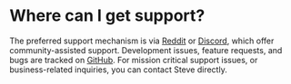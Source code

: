 # Where can I get support?

The preferred support mechanism is via [Reddit](https://www.reddit.com/r/VDONinja/) or [Discord](https://discord.gg/feenJm8HTa), which offer community-assisted support. Development issues, feature requests, and bugs are tracked on [GitHub](https://github.com/steveseguin/obsninja). For mission critical support issues, or business-related inquiries, you can contact Steve directly.
